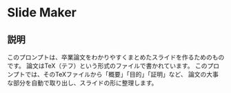 # Slide Maker

## 説明

このプロンプトは、卒業論文をわかりやすくまとめたスライドを作るためのものです。
論文はTeX（テフ）という形式のファイルで書かれています。
このプロンプトでは、そのTeXファイルから「概要」「目的」「証明」など、
論文の大事な部分を自動で取り出し、スライドの形に整理します。